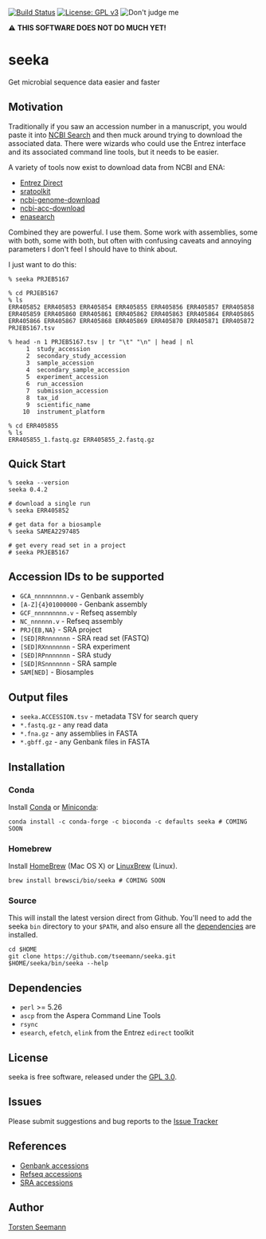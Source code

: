 [![Build Status](https://travis-ci.org/tseemann/seeka.svg?branch=master)](https://travis-ci.org/tseemann/seeka)
[![License: GPL v3](https://img.shields.io/badge/License-GPL%20v3-blue.svg)](https://www.gnu.org/licenses/gpl-3.0)
![Don't judge me](https://img.shields.io/badge/Language-Perl_5-steelblue.svg)

:warning: **THIS SOFTWARE DOES NOT DO MUCH YET!**

# seeka

Get microbial sequence data easier and faster

## Motivation

Traditionally if you saw an accession number in a manuscript,
you would paste it into [NCBI Search](https://www.ncbi.nlm.nih.gov/) 
and then muck around trying to download the associated data.
There were wizards who could use the Entrez interface and its
associated command line tools, but it needs to be easier.

A variety of tools now exist to download data from NCBI and ENA:

* [Entrez Direct](https://www.ncbi.nlm.nih.gov/books/NBK179288/)
* [sratoolkit](https://github.com/ncbi/sra-tools)
* [ncbi-genome-download](https://github.com/kblin/ncbi-genome-download)
* [ncbi-acc-download](https://github.com/kblin/ncbi-acc-download)
* [enasearch](http://bebatut.fr/enasearch/)

Combined they are powerful. I use them. 
Some work with assemblies, some with both,
some with both, but often with confusing caveats and annoying 
parameters I don't feel I should have to think about.

I just want to do this:
```
% seeka PRJEB5167

% cd PRJEB5167
% ls
ERR405852 ERR405853 ERR405854 ERR405855 ERR405856 ERR405857 ERR405858
ERR405859 ERR405860 ERR405861 ERR405862 ERR405863 ERR405864 ERR405865
ERR405866 ERR405867 ERR405868 ERR405869 ERR405870 ERR405871 ERR405872
PRJEB5167.tsv

% head -n 1 PRJEB5167.tsv | tr "\t" "\n" | head | nl
     1	study_accession
     2	secondary_study_accession
     3	sample_accession
     4	secondary_sample_accession
     5	experiment_accession
     6	run_accession
     7	submission_accession
     8	tax_id
     9	scientific_name
    10	instrument_platform

% cd ERR405855
% ls
ERR405855_1.fastq.gz ERR405855_2.fastq.gz

```


## Quick Start

```
% seeka --version
seeka 0.4.2

# download a single run
% seeka ERR405852

# get data for a biosample
% seeka SAMEA2297485

# get every read set in a project
# seeka PRJEB5167
```

## Accession IDs to be supported

* `GCA_nnnnnnnnn.v` - Genbank assembly
* `[A-Z]{4}01000000` - Genbank assembly
* `GCF_nnnnnnnnn.v` - Refseq assembly
* `NC_nnnnnn.v` - Refseq assembly
* `PRJ{EB,NA}` - SRA project
* `[SED]RRnnnnnnn` - SRA read set (FASTQ)
* `[SED]RXnnnnnnn` - SRA experiment
* `[SED]RPnnnnnnn` - SRA study
* `[SED]RSnnnnnnn` - SRA sample
* `SAM[NED]` - Biosamples

## Output files

* `seeka.ACCESSION.tsv` - metadata TSV for search query
* `*.fastq.gz` - any read data
* `*.fna.gz` - any assemblies in FASTA 
* `*.gbff.gz` - any Genbank files in FASTA

## Installation

### Conda
Install [Conda](https://conda.io/docs/) or [Miniconda](https://conda.io/miniconda.html):
```
conda install -c conda-forge -c bioconda -c defaults seeka # COMING SOON
```

### Homebrew
Install [HomeBrew](http://brew.sh/) (Mac OS X) or [LinuxBrew](http://linuxbrew.sh/) (Linux).
```
brew install brewsci/bio/seeka # COMING SOON
```

### Source
This will install the latest version direct from Github.
You'll need to add the seeka `bin` directory to your `$PATH`,
and also ensure all the [dependencies](#Dependencies) are installed.
```
cd $HOME
git clone https://github.com/tseemann/seeka.git
$HOME/seeka/bin/seeka --help
```

## Dependencies

* `perl` >= 5.26
* `ascp` from the Aspera Command Line Tools
* `rsync`
* `esearch`, `efetch`, `elink` from the Entrez `edirect` toolkit

## License

seeka is free software, released under the
[GPL 3.0](https://raw.githubusercontent.com/tseemann/seeka/master/LICENSE).

## Issues

Please submit suggestions and bug reports to the
[Issue Tracker](https://github.com/tseemann/seeka/issues)

## References

* [Genbank accessions](https://www.ncbi.nlm.nih.gov/Sequin/acc.html)
* [Refseq accessions](https://www.ncbi.nlm.nih.gov/books/NBK21091/table/ch18.T.refseq_accession_numbers_and_mole/?report=objectonly)
* [SRA accessions](https://www.ncbi.nlm.nih.gov/books/NBK56913/)

## Author

[Torsten Seemann](https://twitter.com/torstenseemann)
